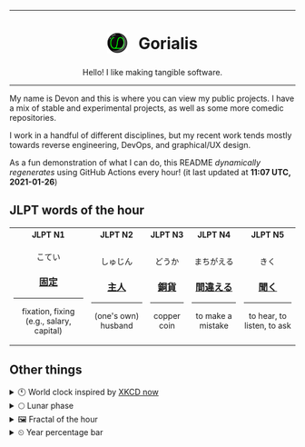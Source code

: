 ***

<h1 align="center">
<sub>
    <img src="readme/resources/avatar.png" height="36">
</sub>
&nbsp;
Gorialis
</h1>
<p align="center">
Hello! I like making tangible software.
</p>

***

My name is Devon and this is where you can view my public projects. I have a mix of stable and experimental projects, as well as some more comedic repositories.

I work in a handful of different disciplines, but my recent work tends mostly towards reverse engineering, DevOps, and graphical/UX design.

As a fun demonstration of what I can do, this README *dynamically regenerates* using GitHub Actions every hour! (it last updated at **11:07 UTC, 2021-01-26**)

<h2>JLPT words of the hour</h2>
<table>
    <tr>
        <th>JLPT N1</th>
        <th>JLPT N2</th>
        <th>JLPT N3</th>
        <th>JLPT N4</th>
        <th>JLPT N5</th>
    </tr>
    <tr>
        <td>
            <p align="center">こてい</p>
            <h3 align="center"><b><a href="https://jisho.org/search/%E5%9B%BA%E5%AE%9A">固定</a></b></h3>
            <hr>
            <p align="center">fixation,<wbr> fixing (e.g.,<wbr> salary,<wbr> capital)</p>
        </td>
        <td>
            <p align="center">しゅじん</p>
            <h3 align="center"><b><a href="https://jisho.org/search/%E4%B8%BB%E4%BA%BA">主人</a></b></h3>
            <hr>
            <p align="center">(one's own) husband</p>
        </td>
        <td>
            <p align="center">どうか</p>
            <h3 align="center"><b><a href="https://jisho.org/search/%E9%8A%85%E8%B2%A8">銅貨</a></b></h3>
            <hr>
            <p align="center">copper coin</p>
        </td>
        <td>
            <p align="center">まちがえる</p>
            <h3 align="center"><b><a href="https://jisho.org/search/%E9%96%93%E9%81%95%E3%81%88%E3%82%8B">間違える</a></b></h3>
            <hr>
            <p align="center">to make a mistake</p>
        </td>
        <td>
            <p align="center">きく</p>
            <h3 align="center"><b><a href="https://jisho.org/search/%E8%81%9E%E3%81%8F">聞く</a></b></h3>
            <hr>
            <p align="center">to hear,<wbr> to listen,<wbr> to ask</p>
        </td>
    </tr>
</table>

<h2>Other things</h2>
<details>
<summary>🕚  World clock inspired by <a href="https://xkcd.com/now">XKCD now</a></summary>

> <img src="generated/now.png" width="512">

</details>
<details>
<summary>🌕 Lunar phase</summary>

The moon is approximately 46.93% through its phase (Full Moon).

</details>
<details>
<summary>&#x1f5bc; Fractal of the hour</summary>

> <img src="generated/fractal.png" width="512">

</details>
<details>
<summary>&#x23f2; Year percentage bar</summary>
<pre><code>2021 [█▁▁▁▁▁▁▁▁▁▁▁▁▁▁▁▁▁▁▁] 6.98%</code></pre>
</details>
